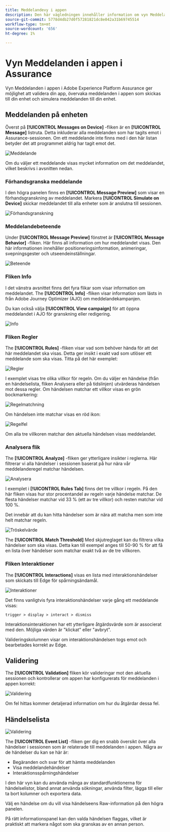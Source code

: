 ```yaml
---
title: Meddelandevy i appen
description: Den här vägledningen innehåller information om vyn Meddelanden i appen i Adobe Experience Platform Assurance.
source-git-commit: 5778d4db27d0f57281821dc8e042a31b69745514
workflow-type: tm+mt
source-wordcount: '656'
ht-degree: 1%

---
```



# Vyn Meddelanden i appen i Assurance

Vyn Meddelanden i appen i Adobe Experience Platform Assurance ger möjlighet att validera din app, övervaka meddelanden i appen som skickas till din enhet och simulera meddelanden till din enhet.

## Meddelanden på enheten

Överst på **[!UICONTROL Messages on Device]** -fliken är en **[!UICONTROL Message]** listruta. Detta inkluderar alla meddelanden som har tagits emot i Assurance-sessionen. Om ett meddelande inte finns med i den här listan betyder det att programmet aldrig har tagit emot det.

![Meddelande](./images/in-app-messaging/message.png)

Om du väljer ett meddelande visas mycket information om det meddelandet, vilket beskrivs i avsnitten nedan.

### Förhandsgranska meddelande

I den högra panelen finns en **[!UICONTROL Message Preview]** som visar en förhandsgranskning av meddelandet. Markera **[!UICONTROL Simulate on Device]** skickar meddelandet till alla enheter som är anslutna till sessionen.

![Förhandsgranskning](./images/in-app-messaging/preview.png)

### Meddelandebeteende

Under **[!UICONTROL Message Preview]** fönstret är **[!UICONTROL Message Behavior]** -fliken. Här finns all information om hur meddelandet visas. Den här informationen innehåller positioneringsinformation, animeringar, svepningsgester och utseendeinställningar.

![Beteende](./images/in-app-messaging/gestures.png)

### Fliken Info

I det vänstra avsnittet finns det fyra flikar som visar information om meddelandet. The **[!UICONTROL Info]** -fliken visar information som lästs in från Adobe Journey Optimizer (AJO) om meddelandekampanjen.

Du kan också välja **[!UICONTROL View campaign]** för att öppna meddelandet i AJO för granskning eller redigering.

![Info](./images/in-app-messaging/info.png)

### Fliken Regler

The **[!UICONTROL Rules]** -fliken visar vad som behöver hända för att det här meddelandet ska visas. Detta ger insikt i exakt vad som utlöser ett meddelande som ska visas. Titta på det här exemplet:

![Regler](./images/in-app-messaging/rules.png)

I exemplet visas tre olika villkor för regeln. Om du väljer en händelse (från en händelselista, fliken Analysera eller på tidslinjen) utvärderas händelsen mot dessa regler. Om händelsen matchar ett villkor visas en grön bockmarkering:

![Regelmatchning](./images/in-app-messaging/rule-match.png)

Om händelsen inte matchar visas en röd ikon:

![Regelfel](./images/in-app-messaging/rule-mismatch.png)

Om alla tre villkoren matchar den aktuella händelsen visas meddelandet.

### Analysera flik

The **[!UICONTROL Analyze]** -fliken ger ytterligare insikter i reglerna. Här filtrerar vi alla händelser i sessionen baserat på hur nära vår meddelanderegel matchar händelsen.

![Analysera](./images/in-app-messaging/analyze.png)

I exemplet i **[!UICONTROL Rules Tab]** finns det tre villkor i regeln. På den här fliken visas hur stor procentandel av regeln varje händelse matchar. De flesta händelser matchar vid 33 % (ett av tre villkor) och resten matchar vid 100 %.

Det innebär att du kan hitta händelser som är nära att matcha men som inte helt matchar regeln.

![Tröskelvärde](./images/in-app-messaging/threshold.png)

The **[!UICONTROL Match Threshold]** Med skjutreglaget kan du filtrera vilka händelser som ska visas. Detta kan till exempel anges till 50-90 % för att få en lista över händelser som matchar exakt två av de tre villkoren.

### Fliken Interaktioner

The **[!UICONTROL Interactions]** visas en lista med interaktionshändelser som skickats till Edge för spårningsändamål.

![Interaktioner](./images/in-app-messaging/interactions.png)

Det finns vanligtvis fyra interaktionshändelser varje gång ett meddelande visas:

```
trigger > display > interact > dismiss
```

Interaktionsinteraktionen har ett ytterligare åtgärdsvärde som är associerat med den. Möjliga värden är &quot;klickat&quot; eller &quot;avbryt&quot;.

Valideringskolumnen visar om interaktionshändelsen togs emot och bearbetades korrekt av Edge.

## Validering

The **[!UICONTROL Validation]** fliken kör valideringar mot den aktuella sessionen och kontrollerar om appen har konfigurerats för meddelanden i appen korrekt:

![Validering](./images/in-app-messaging/validation.png)

Om fel hittas kommer detaljerad information om hur du åtgärdar dessa fel.

## Händelselista

![Validering](./images/in-app-messaging/event-list.png)

The **[!UICONTROL Event List]** -fliken ger dig en snabb översikt över alla händelser i sessionen som är relaterade till meddelanden i appen. Några av de händelser du kan se här är:

* Begäranden och svar för att hämta meddelanden
* Visa meddelandehändelser
* Interaktionsspårningshändelser

I den här vyn kan du använda många av standardfunktionerna för händelselistor, bland annat använda sökningar, använda filter, lägga till eller ta bort kolumner och exportera data.

Välj en händelse om du vill visa händelseens Raw-information på den högra panelen.

På rätt informationspanel kan den valda händelsen flaggas, vilket är praktiskt att markera något som ska granskas av en annan person.

